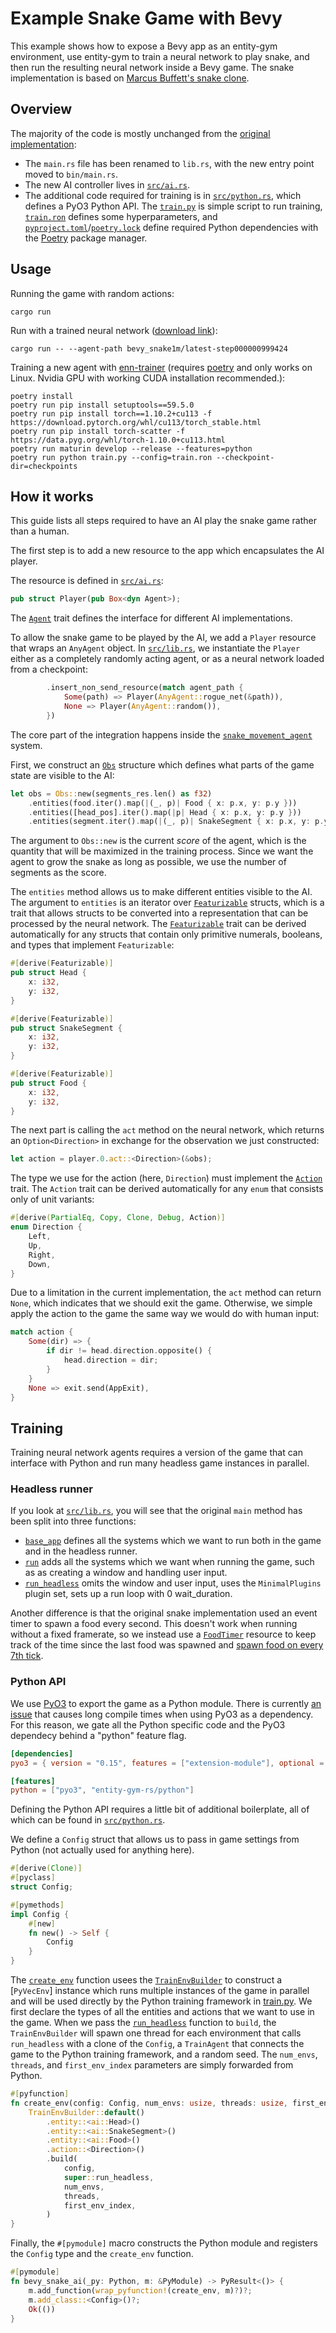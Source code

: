 # Example Snake Game with Bevy

This example shows how to expose a Bevy app as an entity-gym environment, use entity-gym to train a neural network to play snake, and then run the resulting neural network inside a Bevy game.
The snake implementation is based on  [Marcus Buffett's snake clone](https://mbuffett.com/posts/bevy-snake-tutorial/).

## Overview

The majority of the code is mostly unchanged from the [original implementation](https://github.com/marcusbuffett/bevy_snake/tree/c0344a40d28eb321493ee950e64ecc5bca6cc5a4):
- The `main.rs` file has been renamed to `lib.rs`, with the new entry point moved to `bin/main.rs`.
- The new AI controller lives in [`src/ai.rs`](src/ai.rs).
- The additional code required for training is in [`src/python.rs`](src/python.rs), which defines a PyO3 Python API. The [`train.py`](train.py) is simple script to run training, [`train.ron`](train.ron) defines some hyperparameters, and [`pyproject.toml`](pyproject.toml)/[`poetry.lock`](poetry.lock) define required Python dependencies with the [Poetry](https://python-poetry.org/) package manager.

## Usage

Running the game with random actions:

```shell
cargo run
```

Run with a trained neural network ([download link](https://www.dropbox.com/sh/laja5te8t9uojnw/AADqDndrEOzRgtoVzv8EK8Voa?dl=0)):

```shell
cargo run -- --agent-path bevy_snake1m/latest-step000000999424
```

Training a new agent with [enn-trainer](https://github.com/entity-neural-network/enn-trainer) (requires [poetry](https://python-poetry.org/) and only works on Linux. Nvidia GPU with working CUDA installation recommended.):

```shell
poetry install
poetry run pip install setuptools==59.5.0
poetry run pip install torch==1.10.2+cu113 -f https://download.pytorch.org/whl/cu113/torch_stable.html
poetry run pip install torch-scatter -f https://data.pyg.org/whl/torch-1.10.0+cu113.html
poetry run maturin develop --release --features=python
poetry run python train.py --config=train.ron --checkpoint-dir=checkpoints
```

## How it works

This guide lists all steps required to have an AI play the snake game rather than a human.

The first step is to add a new resource to the app which encapsulates the AI player.

The resource is defined in [`src/ai.rs`](src/ai.rs#L32):

```rust
pub struct Player(pub Box<dyn Agent>);
```

The [`Agent`](https://docs.rs/entity-gym-rs/0.1.3/entity_gym_rs/agent/trait.Agent.html) trait defines the interface for different AI implementations.


To allow the snake game to be played by the AI, we add a `Player` resource that wraps an `AnyAgent` object.
In [`src/lib.rs`](src/lib.rs#L318), we instantiate the `Player` either as a completely randomly acting agent, or as a neural network loaded from a checkpoint:

```rust
        .insert_non_send_resource(match agent_path {
            Some(path) => Player(AnyAgent::rogue_net(&path)),
            None => Player(AnyAgent::random()),
        })
```

The core part of the integration happens inside the [`snake_movement_agent`](src/ai.rs#L7) system.

First, we construct an [`Obs`](https://docs.rs/entity-gym-rs/0.1.3/entity_gym_rs/agent/struct.Obs.html) structure which defines what parts of the game state are visible to the AI:

```rust
let obs = Obs::new(segments_res.len() as f32)
    .entities(food.iter().map(|(_, p)| Food { x: p.x, y: p.y }))
    .entities([head_pos].iter().map(|p| Head { x: p.x, y: p.y }))
    .entities(segment.iter().map(|(_, p)| SnakeSegment { x: p.x, y: p.y }));
```

The argument to `Obs::new` is the current _score_ of the agent, which is the quantity that will be maximized in the training process.
Since we want the agent to grow the snake as long as possible, we use the number of segments as the score.

The `entities` method allows us to make different entities visible to the AI.
The argument to `entities` is an iterator over [`Featurizable`](https://docs.rs/entity-gym-rs/0.1.3/entity_gym_rs/agent/trait.Featurizable.html) structs, which is a trait that allows structs to be converted into a representation that can be processed by the neural network.
The [`Featurizable`](https://docs.rs/entity-gym-rs/0.1.3/entity_gym_rs/agent/trait.Featurizable.html) trait can be derived automatically for any structs that contain only primitive numerals, booleans, and types that implement `Featurizable`:

```rust
#[derive(Featurizable)]
pub struct Head {
    x: i32,
    y: i32,
}

#[derive(Featurizable)]
pub struct SnakeSegment {
    x: i32,
    y: i32,
}

#[derive(Featurizable)]
pub struct Food {
    x: i32,
    y: i32,
}
```

The next part is calling the `act` method on the neural network, which returns an `Option<Direction>` in exchange for the observation we just constructed:

```rust
let action = player.0.act::<Direction>(&obs);
```

The type we use for the action (here, `Direction`) must implement the [`Action`](https://docs.rs/entity-gym-rs/0.1.3/entity_gym_rs/agent/trait.Action.html) trait.
The `Action` trait can be derived automatically for any `enum` that consists only of unit variants:

```rust
#[derive(PartialEq, Copy, Clone, Debug, Action)]
enum Direction {
    Left,
    Up,
    Right,
    Down,
}
```

Due to a limitation in the current implementation, the `act` method can return `None`, which indicates that we should exit the game.
Otherwise, we simple apply the action to the game the same way we would do with human input:

```rust
match action {
    Some(dir) => {
        if dir != head.direction.opposite() {
            head.direction = dir;
        }
    }
    None => exit.send(AppExit),
}
```

## Training

Training neural network agents requires a version of the game that can interface with Python and run many headless game instances in parallel.

### Headless runner

If you look at [`src/lib.rs`](src/lib.rs#L287), you will see that the original `main` method has been split into three functions:

- [`base_app`](src/lib.rs#L287) defines all the systems which we want to run both in the game and in the headless runner.
- [`run`](src/lib.rs#L310) adds all the systems which we want when running the game, such as as creating a window and handling user input.
- [`run_headless`](src/lib.rs#L310) omits the window and user input, uses the `MinimalPlugins` plugin set, sets up a run loop with 0 wait_duration.


Another difference is that the original snake implementation used an event timer to spawn a food every second.
This doesn't work when running without a fixed framerate, so we instead use a [`FoodTimer`](src/lib.rs#L63) resource to keep track of the time since the last food was spawned and [spawn food on every 7th tick](src/lib.rs#L265).

### Python API

We use [PyO3](https://pyo3.rs) to export the game as a Python module.
There is currently [an issue](https://github.com/PyO3/pyo3/issues/1708) that causes long compile times when using PyO3 as a dependency.
For this reason, we gate all the Python specific code and the PyO3 dependecy behind a "python" feature flag.

```toml
[dependencies]
pyo3 = { version = "0.15", features = ["extension-module"], optional = true }

[features]
python = ["pyo3", "entity-gym-rs/python"]
```

Defining the Python API requires a little bit of additional boilerplate, all of which can be found in [`src/python.rs`](src/python.rs).

We define a `Config` struct that allows us to pass in game settings from Python (not actually used for anything here).

```rust
#[derive(Clone)]
#[pyclass]
struct Config;

#[pymethods]
impl Config {
    #[new]
    fn new() -> Self {
        Config
    }
}
```

The [`create_env`](src/python.rs#L21) function usees the [`TrainEnvBuilder`][TrainEnvBuilder] to construct a [`PyVecEnv`] instance which runs multiple instances of the game in parallel and will be used directly by the Python training framework in [train.py](train.py).
We first declare the types of all the entities and actions that we want to use in the game.
When we pass the [`run_headless`](src/lib.rs#L310) function to `build`, the `TrainEnvBuilder` will spawn one thread for each environment that calls `run_headless` with a clone of the `Config`, a `TrainAgent` that connects the game to the Python training framework, and a random seed.
The `num_envs`, `threads`, and `first_env_index` parameters are simply forwarded from Python.

```rust
#[pyfunction]
fn create_env(config: Config, num_envs: usize, threads: usize, first_env_index: u64) -> PyVecEnv {
    TrainEnvBuilder::default()
        .entity::<ai::Head>()
        .entity::<ai::SnakeSegment>()
        .entity::<ai::Food>()
        .action::<Direction>()
        .build(
            config,
            super::run_headless,
            num_envs,
            threads,
            first_env_index,
        )
}

```

Finally, the `#[pymodule]` macro constructs the Python module and registers the `Config` type and the `create_env` function.

```rust
#[pymodule]
fn bevy_snake_ai(_py: Python, m: &PyModule) -> PyResult<()> {
    m.add_function(wrap_pyfunction!(create_env, m)?)?;
    m.add_class::<Config>()?;
    Ok(())
}
```

[TrainEnvBuilder]: https://docs.rs/entity-gym-rs/0.1.3/entity_gym_rs/agent/struct.TrainEnvBuilder.html
[TrainAgentEnv]: https://docs.rs/entity-gym-rs/0.1.3/entity_gym_rs/agent/struct.TrainAgentEnv.html
[TrainAgent]: https://docs.rs/entity-gym-rs/0.1.3/entity_gym_rs/agent/struct.TrainAgent.html